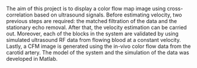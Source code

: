 The aim of this project is to display a color flow map image using cross-correlation based on ultrasound signals. Before
estimating velocity, two previous steps are required: the matched filtration of the data and the stationary echo removal. After that, the velocity
estimation can be carried out. Moreover, each of the blocks in the system are validated by using simulated ultrasound RF data from flowing blood at a constant
velocity. Lastly, a CFM image is generated using the in-vivo color flow data from the carotid artery. The model of the system and the simulation of the data
was developed in Matlab.

